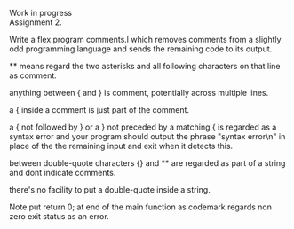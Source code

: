 Work in progress  
Assignment 2. 

Write a flex program comments.l which removes comments from a slightly odd 
programming language and sends the remaining code to its output.

** means regard the two asterisks and all following characters on that line as comment.

anything between { and } is comment, potentially across multiple lines.

a { inside a comment is just part of the comment.

a { not followed by } or a } not preceded by a matching {
is regarded as a syntax error and your program
should output the phrase "syntax error\n" in place of the
the remaining input and exit when it detects this.

between double-quote characters {} and ** are regarded as part of a
string and dont indicate comments.

there's no facility to put a double-quote inside a string.

Note put return 0; at end of the main function
as codemark regards non zero exit status as an error. 
